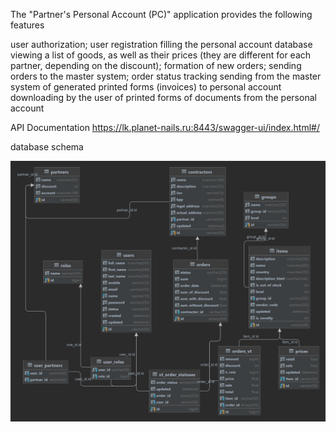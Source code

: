 
The "Partner's Personal Account (PC)" application provides the following features

user authorization;
user registration
filling the personal account database
viewing a list of goods, as well as their prices (they are different for each partner, depending on the discount);
formation of new orders;
sending orders to the master system;
order status tracking
sending from the master system of generated printed forms (invoices) to personal account
downloading by the user of printed forms of documents from the personal account


API Documentation
https://lk.planet-nails.ru:8443/swagger-ui/index.html#/

database schema

![img.png](img.png)










